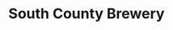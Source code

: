 ---
title: South County Brewery
lng: -76.6980667
lat: 39.9087371
color: 'var(--brewery)'
type: brewery
address: 170 Crossway Dr, York, PA 17402
rating: 4
tags: 
  - brewery
  - craft beers
  - pub food
---